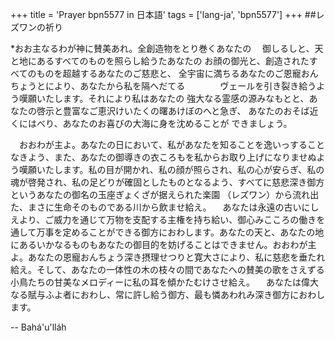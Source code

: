 +++
title = 'Prayer bpn5577 in 日本語'
tags = ['lang-ja', 'bpn5577']
+++
##レズワンの祈り
 
 
*おお主なるわが神に賛美あれ。全創造物をとり巻くあなたの　    御しるしと、天と地にあるすべてのものを照らし給うたあなたの      お顔の御光と、創造されたすべてのものを超越するあなたのご慈悲と、       全宇宙に満ちるあなたのご恩寵おんちょうとにより、あなたから私を隔へだてる　　　　ヴェールを引き裂き給うよう嘆願いたします。それにより私はあなたの       強大なる霊感の源みなもとと、あなたの啓示と豊富なご恵沢けいたくの曙あけぼのへと急ぎ、       あなたのおそば近くにはべり、あなたのお喜びの大海に身を沈めることが        できましょう。
 
　おおわが主よ。あなたの日において、私があなたを知ることを逸いっすることなきよう、また、あなたの御導きの衣ころもを私からお取り上げになりませぬよう嘆願いたします。私の目が開かれ、私の顔が照らされ、私の心が安らぎ、私の魂が啓発され、私の足どりが確固としたものとなるよう、すべてに慈悲深き御方というあなたの御名の玉座ぎょくざが据えられた楽園
（レズワン）から流れ出た、まさに生命そのものである川から飲ませ給え。
　あなたは永遠の古いにしえより、ご威力を通じて万物を支配する主権を持ち給い、御心みこころの働きを通して万事を定めることができる御方におわします。あなたの天と、あなたの地にあるいかなるものもあなたの御目的を妨げることはできません。おおわが主よ。あなたの恩寵おんちょう深き摂理せつりと寛大さにより、私に慈悲を垂たれ給え。そして、あなたの一体性の木の枝々の間であなたへの賛美の歌をさえずる小鳥たちの甘美なメロディーに私の耳を傾かたむけさせ給え。
　あなたは偉大なる賦与ふよ者におわし、常に許し給う御方、最も憐あわれみ深き御方におわします。

-- Bahá'u'lláh

